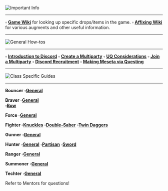 ![Important Info](https://i.imgur.com/JJi8MZ1.png)

---

:white_small_square: **[Game Wiki](https://pso2na.arks-visiphone.com/wiki/Main_Page)**  for looking up specific drops/items in the game.
:white_small_square: **[Affixing Wiki](https://docs.google.com/document/d/11KZLdZlywBGVI95W2yOp_RDLr-9x9svdFvNUN2nLanM/edit#heading=h.6w75voe101uv)** for various augments and other useful information.

---

![General How-tos](https://i.imgur.com/qJwEt92.png)

---

:white_small_square: **[Introduction to Discord](https://streamable.com/8t7v6c)**
:white_small_square: **[Create a Multiparty](https://streamable.com/8656y6)**
:white_small_square: **[UQ Considerations](https://docs.google.com/document/d/1vIyh_0OuL8OG3m0DsjxBSjGIkRRETXIJgmRml6THXUc/edit?usp=sharing)**
:white_small_square: **[Join a Multiparty](https://streamable.com/m1c108)**
:white_small_square: **[Discord Recruitment](https://streamable.com/r3w58i)**
:white_small_square: **[Making Meseta via Questing](https://streamable.com/g8y1yn)**
	

---

![Class Specific Guides](https://i.imgur.com/Q5qlJ1v.png)

---
**__Bouncer__**
:white_small_square:**[General](https://goo.gl/S184Bz)** 

**__Braver__**
:white_small_square:**[General](https://docs.google.com/document/d/1rM9GvtWBB0mG9Q1-9ZsDQlTN0RqIn7SzTDjxNjgy4ls)**  
:white_small_square:**[Bow](https://docs.google.com/document/d/1-eK8zIf8cAkaJSfwz46CDU8yZz0RvFzewFQeRtlTfAM)**

**__Force__**
:white_small_square:**[General](https://docs.google.com/document/d/1TMO8zro-8rhB61R73-rNlg_CC5BnqzEvKgVg6vg5oxM/preview?pru=AAABcsVPKvE*apzOfBBJJO-yuspqloVjtg#)**

**__Fighter__**
:white_small_square:**[Knuckles](https://docs.google.com/document/d/1I0GLPX8uH_EChZ_-FxRqIxkpsKJFPlZeczaxYK2hf-Y/edit)**
:white_small_square:**[Double-Saber](https://docs.google.com/document/d/1vfwSajJL5Tze6vTIyNa6jeTjLQ4IFNj24a-X9fCaur8/preview?pru=AAABcrauphE*xm79AKRshVcu8z5scWQBzg#)**
:white_small_square:**[Twin Daggers](https://docs.google.com/document/d/1ec-eWAHP-vhAPHZNkjb2S9Z-672XSQr8sohrIoH1d5w/edit#heading=h.c19afkq5gtv3)**

**__Gunner__**
:white_small_square:**[General](https://tinyurl.com/y8394coy)**

**__Hunter__**
:white_small_square:**[General](https://www.reddit.com/r/PSO2/comments/g1tcmm/hunterfighter_na_build_guide/)**
:white_small_square:**[Partisan](https://docs.google.com/document/d/1efuuduqS_g22LzTypSui8ArHwjcCyMpZ11xHLB2VFMk/edit)**
:white_small_square:**[Sword](https://docs.google.com/document/d/1eazJ_xHTLzFge9KHNIoCcfnTg5rUylIDdBwJg6SJm3g/edit)**

**__Ranger__**
:white_small_square:**[General](https://somethingaboutlagging.wordpress.com/)**

**__Summoner__**
:white_small_square:**[General](https://docs.google.com/spreadsheets/d/e/2PACX-1vQ11NGH9_PhTqgqanYWyHWoyOmuyawLxxOTLgcrDsMtqyn9PCo5oBL5bEGYr0icfOyMTqBQjzhPCRQi/pubhtml#)**

**__Techter__**
:white_small_square:**[General](https://docs.google.com/document/d/11N09BzAVCBpoOL9EIM5UxLZP4Ys7yO0XcdsecU0kTck/edit#)**

Refer to Mentors for questions!




